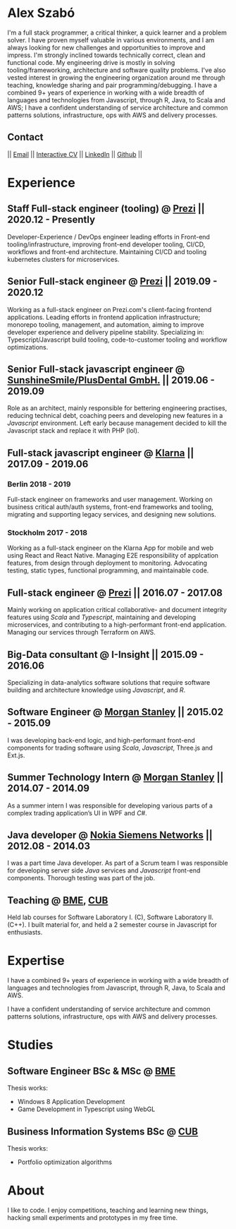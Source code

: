 # Alex Szabó

I'm a full stack programmer, a critical thinker, a quick learner and a problem solver.
I have proven myself valuable in various environments, and I am always looking for new challenges and opportunities to improve and impress.
I'm strongly inclined towards technically correct, clean and functional code. My engineering drive is mostly in solving tooling/frameworking, architecture and software quality problems. I've also vested interest in growing the engineering organization around me through teaching, knowledge sharing and pair programming/debugging.
I have a combined 9+ years of experience in working with a wide breadth of languages and technologies from Javascript, through R, Java, to Scala and AWS; I have a confident understanding of service architecture and common patterns solutions, infrastructure, ops with AWS and delivery processes.

## Contact

||
[Email](mailto:delanni.alex@gmail.com)
||
[Interactive CV](https://delanni.github.io/cv?src=md)
||
[LinkedIn](https://www.linkedin.com/in/alxszabo)
||
[Github](https://github.com/delanni)
||

# Experience

## Staff Full-stack engineer (tooling) @ [Prezi](https://prezi.com/) || 2020.12 - Presently

Developer-Experience / DevOps engineer leading efforts in Front-end tooling/infrastructure, improving front-end developer tooling, CI/CD, workflows and front-end architecture. Maintaining CI/CD and tooling kubernetes clusters for microservices.

## Senior Full-stack engineer @ [Prezi](https://prezi.com/) || 2019.09 - 2020.12

Working as a full-stack engineer on Prezi.com's client-facing frontend applications.
Leading efforts in frontend application infrastructure; monorepo tooling, management, and automation, aiming to improve developer experience and delivery pipeline stability.
Specializing in: Typescript/Javascript build tooling, code-to-customer tooling and workflow optimizations.

## Senior Full-stack javascript engineer @ [SunshineSmile/PlusDental GmbH.](https://plusdental.de/) || 2019.06 - 2019.09

Role as an architect, mainly responsible for bettering engineering practises, reducing technical debt, coaching peers and developing new features in a _Javascript_ environment. Left early because management decided to kill the Javascript stack and replace it with PHP (lol).

## Full-stack javascript engineer @ [Klarna](https://klarna.com) || 2017.09 - 2019.06

### Berlin 2018 - 2019

Full-stack engineer on frameworks and user management. Working on business critical auth/auth systems, front-end frameworks and tooling, migrating and supporting legacy services, and designing new solutions.

### Stockholm 2017 - 2018

Working as a full-stack engineer on the Klarna App for mobile and web using React and React Native. Managing E2E responsibility of applcation features, from design through deployment to monitoring. Advocating testing, static types, functional programming, and maintainable code.

## Full-stack engineer @ [Prezi](https://prezi.com) || 2016.07 - 2017.08

Mainly working on application critical collaborative- and document integrity features using _Scala_ and _Typescript_, maintaining and developing microservices, and contributing to a high-performant front-end application. Managing our services through Terraform on AWS.

## Big-Data consultant @ I-Insight || 2015.09 - 2016.06

Specializing in data-analytics software solutions that require software building and architecture knowledge using _Javascript_, and _R_.

## Software Engineer @ [Morgan Stanley](https://www.morganstanley.com) || 2015.02 - 2015.09

I was developing back-end logic, and high-performant front-end components for trading software using _Scala_, _Javascript_, Three.js and Ext.js.

## Summer Technology Intern @ [Morgan Stanley](https://www.morganstanley.com) || 2014.07 - 2014.09

As a summer intern I was responsible for developing various parts of a complex trading application’s UI in WPF and _C#_.

## Java developer @ [Nokia Siemens Networks](https://networks.nokia.com) || 2012.08 - 2014.03

I was a part time Java developer. As part of a Scrum team I was responsible for developing server side _Java_ services and _Javascript_ front-end components. Thorough testing was part of the job.

## Teaching @ [BME](http://www.bme.hu/?language=en), [CUB](http://www.uni-corvinus.hu/index.php?id=eng)

Held lab courses for Software Laboratory I. (C), Software Laboratory II. (C++).
I built material for, and held a 2 semester course in Javascript for enthusiasts.

# Expertise

I have a combined 9+ years of experience in working with a wide breadth of languages and technologies from Javascript, through R, Java, to Scala and AWS.

I have a confident understanding of service architecture and common patterns solutions, infrastructure, ops with AWS and delivery processes.

# Studies

## Software Engineer BSc & MSc @ [BME](http://www.bme.hu/?language=en)

Thesis works:

- Windows 8 Application Development
- Game Development in Typescript using WebGL

## Business Information Systems BSc @ [CUB](http://www.uni-corvinus.hu/index.php?id=eng)

Thesis works:

- Portfolio optimization algorithms

# About

I like to code. I enjoy competitions, teaching and learning new things, hacking small experiments and prototypes in my free time.
